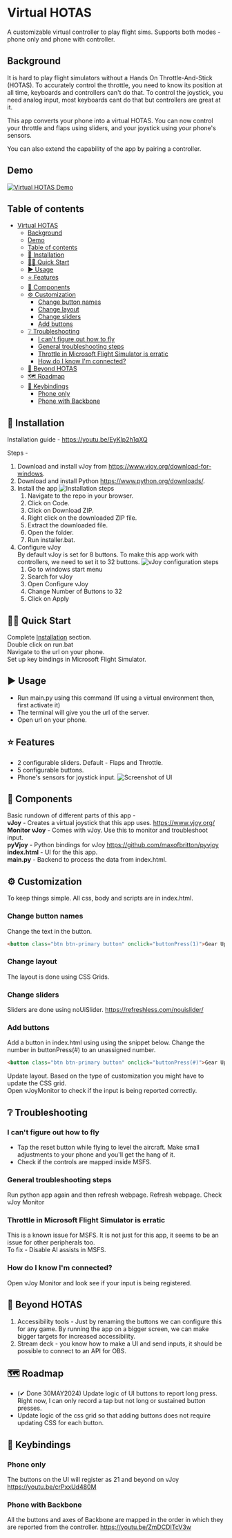 # Virtual HOTAS

A customizable virtual controller to play flight sims. Supports both modes - phone only and phone with controller.

## Background

It is hard to play flight simulators without a Hands On Throttle-And-Stick (HOTAS). To accurately control the throttle, you need to know its position at all time, keyboards and controllers can't do that. To control the joystick, you need analog input, most keyboards cant do that but controllers are great at it. 

This app converts your phone into a virtual HOTAS. You can now control your throttle and flaps using sliders, and your joystick using your phone's sensors.

You can also extend the capability of the app by pairing a controller.

## Demo
[![Virtual HOTAS Demo](docs/youtube-thumbnail.png)](https://youtu.be/bFi3iqamPNk)


## Table of contents
- [Virtual HOTAS](#virtual-hotas)
  - [Background](#background)
  - [Demo](#demo)
  - [Table of contents](#table-of-contents)
  - [🎁 Installation](#-installation)
  - [🏃‍♀️ Quick Start](#️-quick-start)
  - [▶ Usage](#-usage)
  - [⭐ Features](#-features)
  - [🧩 Components](#-components)
  - [⚙ Customization](#-customization)
    - [Change button names](#change-button-names)
    - [Change layout](#change-layout)
    - [Change sliders](#change-sliders)
    - [Add buttons](#add-buttons)
  - [❔ Troubleshooting](#-troubleshooting)
    - [I can't figure out how to fly](#i-cant-figure-out-how-to-fly)
    - [General troubleshooting steps](#general-troubleshooting-steps)
    - [Throttle in Microsoft Flight Simulator is erratic](#throttle-in-microsoft-flight-simulator-is-erratic)
    - [How do I know I'm connected?](#how-do-i-know-im-connected)
  - [🚀 Beyond HOTAS](#-beyond-hotas)
  - [🗺 Roadmap](#-roadmap)
  - [🎹 Keybindings](#-keybindings)
    - [Phone only](#phone-only)
    - [Phone with Backbone](#phone-with-backbone)


## 🎁 Installation
Installation guide - https://youtu.be/EyKlp2h1qXQ

Steps - 
1. Download and install vJoy from https://www.vjoy.org/download-for-windows.
2. Download and install Python https://www.python.org/downloads/.
3. Install the app
![Installation steps](docs/installation-steps-with-arrows.png)
   1. Navigate to the repo in your browser.
   2. Click on Code.
   3. Click on Download ZIP.
   4. Right click on the downloaded ZIP file.
   5. Extract the downloaded file.
   6. Open the folder.
   7. Run installer.bat.
4. Configure vJoy \
By default vJoy is set for 8 buttons. To make this app work with controllers, we need to set it to 32 buttons.
 ![vJoy configuration steps](docs/vjoy-config.png)
   1. Go to windows start menu
   2. Search for vJoy
   3. Open Configure vJoy
   4. Change Number of Buttons to 32
   5. Click on Apply

## 🏃‍♀️ Quick Start

Complete [Installation](#installation) section. \
Double click on  run.bat\
Navigate to the url on your phone. \
Set up key bindings in Microsoft Flight Simulator.

## ▶ Usage

- Run main.py using this command (If using a virtual environment then, first activate it)
- The terminal will give you the url of the server.
- Open url on your phone.


## ⭐ Features 
- 2 configurable sliders. Default - Flaps and Throttle.
- 5 configurable buttons. 
- Phone's sensors for joystick input.
![Screenshot of UI](docs/buttonsandslider.gif)

## 🧩 Components

Basic rundown of different parts of this app - \
**vJoy** - Creates a virtual joystick that this app uses. https://www.vjoy.org/ \
**Monitor vJoy** - Comes with vJoy. Use this to monitor and troubleshoot input. \
**pyVjoy** - Python bindings for vJoy https://github.com/maxofbritton/pyvjoy \
**index.html** - UI for the this app. \
**main.py** - Backend to process the data from index.html.

## ⚙ Customization

To keep things simple. All css, body and scripts are in index.html.

### Change button names

Change the text in the button. 
```html
<button class="btn btn-primary button" onclick="buttonPress(1)">Gear Up</button>
```

### Change layout

The layout is done using CSS Grids.

### Change sliders

Sliders are done using noUiSlider. https://refreshless.com/nouislider/

### Add buttons

Add a button in index.html using using the snippet below. Change the number in buttonPress(#) to an unassigned number.

```html
<button class="btn btn-primary button" onclick="buttonPress(#)">Gear Up</button>
```

Update layout. Based on the type of customization you might have to update the CSS grid.\
Open vJoyMonitor to check if the input is being reported correctly.

## ❔ Troubleshooting

### I can't figure out how to fly 
- Tap the reset button while flying to level the aircraft. Make small adjustments to your phone and you'll get the hang of it. 
- Check if the controls are mapped inside MSFS.

### General troubleshooting steps
Run python app again and then refresh webpage.
Refresh webpage.
Check vJoy Monitor

### Throttle in Microsoft Flight Simulator is erratic

This is a known issue for MSFS. It is not just for this app, it seems to be an issue for other peripherals too. \
To fix - Disable AI assists in MSFS.

### How do I know I'm connected?
Open vJoy Monitor and look see if your input is being registered.

## 🚀 Beyond HOTAS
1. Accessibility tools - Just by renaming the buttons we can configure this for any game. By running the app on a bigger screen, we can make bigger targets for increased accessibility. 
2. Stream deck - you know how to make a UI and send inputs, it should be possible to connect to an API for OBS. 

## 🗺 Roadmap
- (✔ Done 30MAY2024) Update logic of UI buttons to report long press. Right now, I can only record a tap but not long or sustained button presses.
- Update logic of the css grid so that adding buttons does not require updating CSS for each button. 

## 🎹 Keybindings 
### Phone only
The buttons on the UI will register as 21 and beyond on vJoy
https://youtu.be/crPxxUd480M

### Phone with Backbone
All the buttons and axes of Backbone are mapped in the order in which they are reported from the controller.
https://youtu.be/ZmDCDITcV3w
